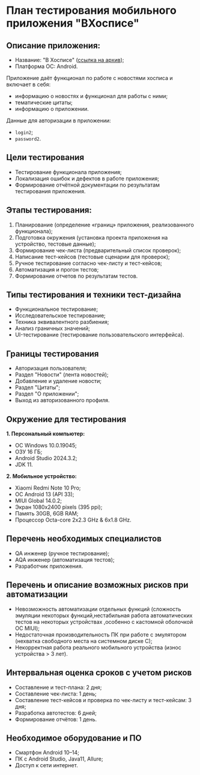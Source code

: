 # План тестирования мобильного приложения "ВХосписе"

## Описание приложения:

- Название: "В Хосписе" ([ссылка на архив](https://drive.google.com/drive/u/1/folders/14Sl8CAiIzFqtyXx6BAmWVlbu3_cXXzH1));
- Платформа ОС: Android.

Приложение даёт функционал по работе с новостями хосписа и включает в себя:

- информацию о новостях и функционал для работы с ними;
- тематические цитаты;
- информацию о приложении.

Данные для авторизации в приложении:

- `login2`;
- `password2`.

## Цели тестирования

- Тестирование функционала приложения;
- Локализация ошибок и дефектов в работе приложения;
- Формирование отчётной документации по результатам тестирования приложения.

## Этапы тестирования:

1. Планирование (определение «границ» приложения, реализованного функционала);
2. Подготовка окружения (установка проекта приложения на устройство, тестовые данные);
3. Формирование чек-листа (предварительный список проверок);
4. Написание тест-кейсов (тестовые сценарии для проверок);
5. Ручное тестирование согласно чек-листу и тест-кейсов;
6. Автоматизация и прогон тестов;
7. Формирование отчетов по результатам тестов.

## Типы тестирования и техники тест-дизайна

- Функциональное тестирование;
- Исследовательское тестирование;
- Техника эквивалентного разбиения;
- Анализ граничных значений;
- UI-тестирование (тестирование пользовательского интерфейса).

## Границы тестирования

- Авторизация пользователя;
- Раздел "Новости" (лента новостей);
- Добавление и удаление новости;
- Раздел "Цитаты";
- Раздел "О приложении";
- Выход из авторизованного профиля.

## Окружение для тестирования

**1. Персональный компьютер:**

- ОС Windows 10.0.19045;
- ОЗУ 16 ГБ;
- Android Studio 2024.3.2;
- JDK 11.

**2. Мобильное устройство:**

- Xiaomi Redmi Note 10 Pro;
- ОС Android 13 (API 33);
- MIUI Global 14.0.2;
- Экран 1080x2400 pixels (395 ppi);
- Память 30GB, 6GB RAM;
- Процессор Octa-core 2x2.3 GHz & 6x1.8 GHz.

## Перечень необходимых специалистов

- QA инженер (ручное тестирование);
- AQA инженер (автоматизация тестов);
- Разработчик приложения.

## Перечень и описание возможных рисков при автоматизации

- Невозможность автоматизации отдельных функций (сложность эмуляции некоторых функций,нестабильная работа автоматических тестов на некоторых устройствах ,особенно с кастомной оболочкой ОС MIUI);
- Недостаточная производительность ПК при работе с эмулятором (нехватка свободного места на системном диске С);
- Некорректная работа реального мобильного устройства (износ устройства > 3 лет).

## Интервальная оценка сроков с учетом рисков

- Составление и тест-плана: 2 дня;
- Составление чек-листа: 1 день;
- Составление тест-кейсов и проверка по чек-листу и тест-кейсам: 3 дня;
- Разработка автотестов: 6 дней;
- Формирование отчётов: 1 день.

## Необходимое оборудование и ПО

- Смартфон Android 10–14;
- ПК с Android Studio, Java11, Allure;
- Доступ к сети интернет.
